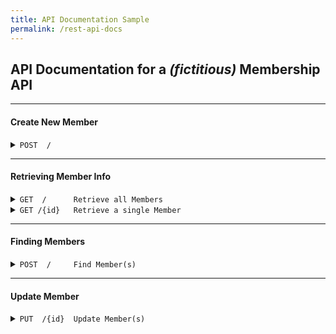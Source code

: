 ```yaml
---
title: API Documentation Sample
permalink: /rest-api-docs
---
```


## API Documentation for a _(fictitious)_ Membership API

---

#### Create New Member

<details markdown="1"><summary markdown="span"><code>POST &emsp;/</code></summary>

##### Headers

> | name  | type     | data type | description                                                         |
> | ----- | -------- | --------- | ------------------------------------------------------------------- |
> | `token` | required | string    | Bearer token required to use API calls that modify member database. |

##### Parameters

> `None`

##### Responses

> | http code | content-type               | response                                 |
> | --------- | -------------------------- | ---------------------------------------- |
> | `201`     | `text/plain;charset=UTF-8` | `Member created successfully`            |
> | `400`     | `application/json`         | `{"code":"400","message":"Bad Request"}` |
> | `403`     | `application/json`         | `{"code":"403","message":"Forbidden"}`   |

##### Example cURL

> ```javascript
>  curl -X POST -H "Content-Type: application/json" -H "Authorization: Bearer {token}" http://localhost:8080/
> ```

</details>

---

#### Retrieving Member Info

<details markdown="1"><summary markdown="span"><code>GET &emsp;/ &emsp;&emsp;&emsp;&emsp;&emsp;Retrieve all Members</code></summary>

##### Parameters

> `None`

##### Responses

> | http code | content-type               | response      |
> | --------- | -------------------------- | ------------- |
> | `200`     | `text/plain;charset=UTF-8` | `JSON Object` |

##### Example cURL

> ```javascript
>  curl -X GET -H "Content-Type: application/json" http://localhost:8080/
> ```

##### Example output

> ```javascript
> {
>   members: [
>        {
>            id: <unique uuid>
>            name: <string>
>            age: <number>
>            email: <string>
>        }
>    ]
> }
> ```

</details>

<details markdown="1"><summary markdown="span"><code>GET&emsp;/{id} &emsp;&emsp;Retrieve a single Member</code></summary>

##### Parameters

> `None`

##### Responses

> | http code | content-type               | response      |
> | --------- | -------------------------- | ------------- |
> | `200`     | `text/plain;charset=UTF-8` | `JSON Object` |

##### Example cURL

> ```javascript
>  curl -X GET -H "Content-Type: application/json" http://localhost:8080/{id}
> ```

##### Example output

> ```javascript
> {
>   id: {id}
>   name: <string>
>   age: <number>
>   email: <string>
> }
> ```

</details>

---

#### Finding Members

<details markdown="1"><summary markdown="span"><code>POST &emsp;/ &emsp;&emsp;&emsp;&emsp;Find Member(s)</code></summary>

##### Parameters

> `One parameter required`

> | name    | type     | data type     | description                  |
> | ------- | -------- | ------------- | ---------------------------- |
> | `id`    | optional | number (uuid) | The member unique identifier |
> | `name`  | optional | string        | The member's name            |
> | `email` | optional | string        | The member's email address   |

##### Responses

> | http code | content-type               | response                                 |
> | --------- | -------------------------- | ---------------------------------------- |
> | `200`     | `text/plain;charset=UTF-8` | `JSON Object`                            |
> | `400`     | `application/json`         | `{"code":"400","message":"Bad Request"}` |
> | `405`     | `text/html;charset=utf-8`  | `None`                                   |

##### Example cURL

> ```javascript
>  curl -X GET -H "Content-Type: application/json" --data @input.json http://localhost:8080/
> ```

##### Example output

> ```javascript
> {
>   members: [
>        {
>            id: <unique uuid>
>            name: <string>
>            age: <number>
>            email: <string>
>        },
>        {
>            id: <unique uuid>
>            name: <string>
>            age: <number>
>            email: <string>
>        }
>    ]
> }
> ```

</details>

---

#### Update Member

<details markdown="1"><summary markdown="span"><code>PUT &emsp;/{id} &emsp;Update Member(s)</code></summary>

##### Parameters

> | name  | type     | data type     | description                                                         |
> | ----- | -------- | ------------- | ------------------------------------------------------------------- |
> | `id`  | required | number (uuid) | The member unique identifier                                        |
> | `token` | required | string        | Bearer token required to use API calls that modify member database. |

##### Responses

> | http code | content-type               | response                                 |
> | --------- | -------------------------- | ---------------------------------------- |
> | `200`     | `text/plain;charset=UTF-8` | `JSON Object`                            |
> | `400`     | `application/json`         | `{"code":"400","message":"Bad Request"}` |
> | `403`     | `application/json`         | `{"code":"403","message":"Forbidden"}`   |
> | `405`     | `text/html;charset=utf-8`  | `None`                                   |

##### Example cURL

> ```javascript
>  curl -X GET -H "Content-Type: application/json" --data @input.json http://localhost:8080/
> ```

##### Example output

> ```javascript
> {
>   members: [
>        {
>            id: <unique uuid>
>            name: <string>
>            age: <number>
>            email: <string>
>        },
>        {
>            id: <unique uuid>
>            name: <string>
>            age: <number>
>            email: <string>
>        }
>    ]
> }
> ```

</details>
